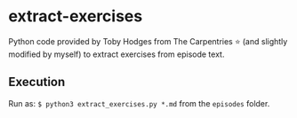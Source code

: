 # extract-exercises

Python code provided by Toby Hodges from The Carpentries ⭐ (and slightly modified by myself) to extract exercises from episode text.

## Execution
Run as: 
`$ python3 extract_exercises.py *.md` from the `episodes` folder.
